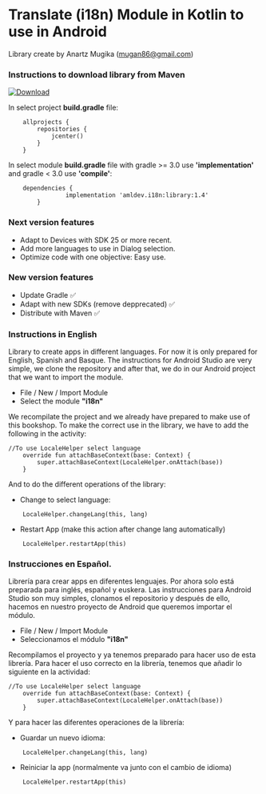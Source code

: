 # Translate (i18n) Module in Kotlin to use in Android

Library create by Anartz Mugika (mugan86@gmail.com)

### Instructions to download library from Maven ###

[ ![Download](https://api.bintray.com/packages/amugika/maven/i18n/images/download.svg) ](https://bintray.com/amugika/maven/i18n/_latestVersion)

In select project **build.gradle** file:
```
	allprojects {
		repositories {
			jcenter()
		}
	}
```
In select module **build.gradle** file with gradle >= 3.0 use **'implementation'** and gradle < 3.0 use **'compile'**:
```
	dependencies {
    	        implementation 'amldev.i18n:library:1.4'
    	}

```
### Next version features ###
* Adapt to Devices with SDK 25 or more recent.
* Add more languages to use in Dialog selection.
* Optimize code with one objective: Easy use.

### New version features ###
* Update Gradle :white_check_mark:
* Adapt with new SDKs (remove depprecated) :white_check_mark:
* Distribute with Maven :white_check_mark:

### Instructions in English
Library to create apps in different languages. For now it is only prepared for English, Spanish and Basque.
The instructions for Android Studio are very simple, we clone the repository and after that, we do in our Android project that we want to import the module.
* File / New / Import Module
* Select the module **"i18n"**

We recompilate the project and we already have prepared to make use of this bookshop.
To make the correct use in the library, we have to add the following in the activity:
```
//To use LocaleHelper select language
    override fun attachBaseContext(base: Context) {
        super.attachBaseContext(LocaleHelper.onAttach(base))
    }
```
And to do the different operations of the library:

* Change to select language:
```
    LocaleHelper.changeLang(this, lang)
```
* Restart App (make this action after change lang automatically)
```
    LocaleHelper.restartApp(this)
```
### Instrucciones en Español.

Librería para crear apps en diferentes lenguajes. Por ahora solo está preparada para inglés, español y euskera. 
Las instrucciones para Android Studio son muy simples, clonamos el repositorio y después de ello, hacemos en nuestro proyecto de Android que queremos importar el módulo.
* File / New / Import Module
* Seleccionamos el módulo **"i18n"**

Recompilamos el proyecto y ya tenemos preparado para hacer uso de esta librería.
Para hacer el uso correcto en la librería, tenemos que añadir lo siguiente en la actividad:
```
//To use LocaleHelper select language
    override fun attachBaseContext(base: Context) {
        super.attachBaseContext(LocaleHelper.onAttach(base))
    }
```
Y para hacer las diferentes operaciones de la librería:
* Guardar un nuevo idioma:
```
    LocaleHelper.changeLang(this, lang)
```
* Reiniciar la app (normalmente va junto con el cambio de idioma)
```
    LocaleHelper.restartApp(this)
```
 
